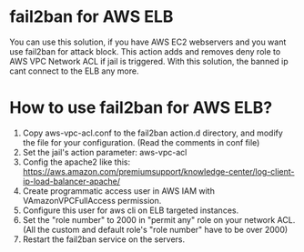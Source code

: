 # fail2ban for AWS ELB

You can use this solution, if you have AWS EC2 webservers and you want use fail2ban for attack block.
This action adds and removes deny role to AWS VPC Network ACL if jail is triggered. With this solution, the banned ip cant connect to the ELB any more.

# How to use fail2ban for AWS ELB?

1. Copy aws-vpc-acl.conf to the fail2ban action.d directory, and modify the file for your configuration. (Read the comments in conf file)
2. Set the jail's action parameter: aws-vpc-acl
3. Config the apache2 like this: https://aws.amazon.com/premiumsupport/knowledge-center/log-client-ip-load-balancer-apache/
4. Create programmatic access user in AWS IAM with VAmazonVPCFullAccess permission.
5. Configure this user for aws cli on ELB targeted instances.
6. Set the "role number" to 2000 in "permit any" role on your network ACL. (All the custom and default role's "role number" have to be over 2000)
7. Restart the fail2ban service on the servers.
